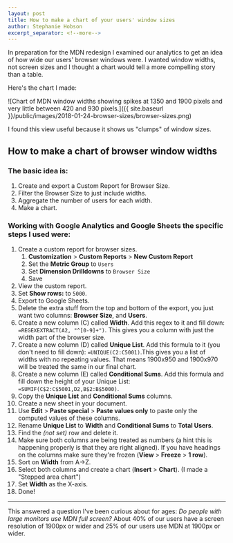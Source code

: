 ```yaml
---
layout: post
title: How to make a chart of your users' window sizes
author: Stephanie Hobson
excerpt_separator: <!--more-->
---
```


In preparation for the MDN redesign I examined our analytics to get an idea
of how wide our users' browser windows were. I wanted window widths, not screen
sizes and I thought a chart would tell a more compelling story than a table.

<!--more-->

Here's the chart I made:

![Chart of MDN window widths showing spikes at 1350 and 1900 pixels and very
little between 420 and 930 pixels.]({{ site.baseurl }}/public/images/2018-01-24-browser-sizes/browser-sizes.png)

I found this view useful because it shows us "clumps" of window sizes.

## How to make a chart of browser window widths

### The basic idea is:
1. Create and export a Custom Report for Browser Size.
1. Filter the Browser Size to just include widths.
1. Aggregate the number of users for each width.
1. Make a chart.

### Working with Google Analytics and Google Sheets the specific steps I used were:
1. Create a custom report for browser sizes.
    1. **Customization** > **Custom Reports** > **New Custom Report**
    1. Set the **Metric Group** to `Users`
    1. Set **Dimension Drilldowns** to `Browser Size`
    1. Save
1. View the custom report.
1. Set **Show rows:** to `5000`.
1. Export to Google Sheets.
1. Delete the extra stuff from the top and bottom of the export, you just want
   two columns: **Browser Size**, and **Users**.
1. Create a new column (C) called **Width**. Add this regex to it and fill down:
   `=REGEXEXTRACT(A2, "^[0-9]+")`. This gives you a column with just the width
   part of the browser size.
1. Create a new column (D) called **Unique List**. Add this formula to it (you
   don't need to fill down): `=UNIQUE(C2:C5001)`.This gives you a list of
   widths with no repeating values. That means 1900x950 and 1900x970 will be
   treated the same in our final chart.
1. Create a new column (E) called **Conditional Sums**. Add this formula and
   fill down the height of your Unique List: `=SUMIF(C$2:C$5001,D2,B$2:B$5000)`.
1. Copy the **Unique List** and **Conditional Sums** columns.
1. Create a new sheet in your document.
1. Use **Edit** > **Paste special** > **Paste values only** to paste only the
   computed values of these columns.
1. Rename **Unique List** to **Width** and **Conditional Sums** to **Total
   Users**.
1. Find the *(not set)* row and delete it.
1. Make sure both columns are being treated as numbers (a hint this is happening
   properly is that they are right aligned). If you have headings on the columns
   make sure they're frozen (**View** > **Freeze** > **1 row**).
1. Sort on **Width** from A→Z.
1. Select both columns and create a chart (**Insert** > **Chart**). (I made a
   "Stepped area chart")
1. Set **Width** as the X-axis.
1. Done!

___

This answered a question I've been curious about for ages: *Do people with
large monitors use MDN full screen?* About 40% of our users have a screen
resolution of 1900px or wider and 25% of our users use MDN at 1900px or wider.
